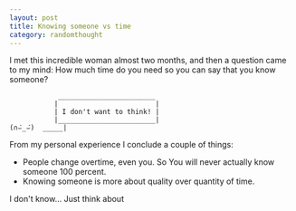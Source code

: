 ```yaml
---
layout: post
title: Knowing someone vs time
category: randomthought 
---
```


I met this incredible woman almost two months, and then a question came to my mind: How much time do you need so you can say that you know someone? 

``` 
            ________________________
           |                        |
           | I don't want to think! |
           |________________________|
(∩⌣̀_⌣́)  _____|

 ```

From my personal experience I conclude a couple of things:
* People change overtime, even you. So You will never actually know someone 100 percent.
* Knowing someone is more about quality over quantity of time. 

I don't know... Just think about


